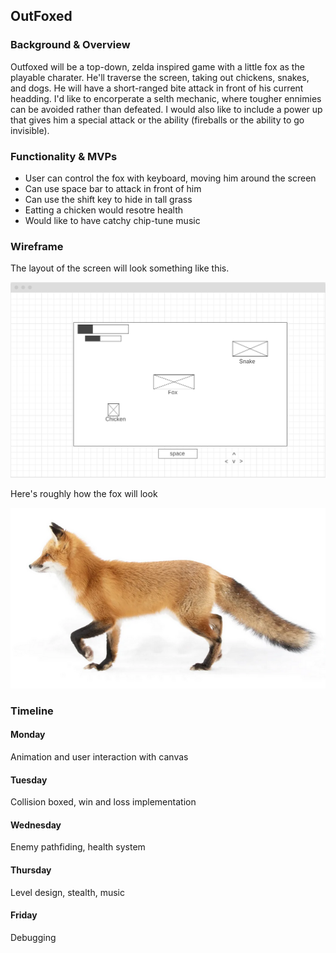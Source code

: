 ## OutFoxed

### Background & Overview

Outfoxed will be a top-down, zelda inspired game with a little fox as the playable charater. He'll traverse the screen, taking out chickens, snakes, and dogs. He will have a short-ranged bite attack in front of his current headding. I'd like to encorperate a selth mechanic, where tougher ennimies can be avoided rather than defeated. I would also like to include a power up that gives him a special attack or the ability (fireballs or the ability to go invisible).

### Functionality & MVPs
- User can control the fox with keyboard, moving him around the screen
- Can use space bar to attack in front of him
- Can use the shift key to hide in tall grass
- Eatting a chicken would resotre health
- Would like to have catchy chip-tune music

### Wireframe
The layout of the screen will look something like this.

![Wireframe](./dist/images/wireframe.png)

Here's roughly how the fox will look

![Fox](./dist/images/foxguy.png)

### Timeline

#### Monday
Animation and user interaction with canvas
#### Tuesday
Collision boxed, win and loss implementation
#### Wednesday
Enemy pathfiding, health system
#### Thursday
Level design, stealth, music
#### Friday
Debugging
